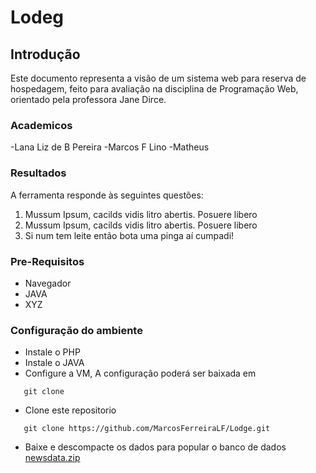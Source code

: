 # Lodeg

## Introdução
Este documento representa a visão de um sistema web para reserva de hospedagem, feito para avaliação na disciplina de Programação Web, orientado pela professora Jane Dirce.


### Academicos
-Lana Liz de B Pereira
-Marcos F Lino
-Matheus

### Resultados
A ferramenta responde às seguintes questões:
1. Mussum Ipsum, cacilds vidis litro abertis. Posuere libero 
2. Mussum Ipsum, cacilds vidis litro abertis. Posuere libero  
3. Si num tem leite então bota uma pinga aí cumpadi! 

### Pre-Requisitos
- Navegador
- JAVA
- XYZ

### Configuração do ambiente
- Instale o PHP
- Instale o JAVA
- Configure a VM, A configuração poderá ser baixada em
 ```
	git clone 
 ```
- Clone este repositorio
 ```
	git clone https://github.com/MarcosFerreiraLF/Lodge.git 
 ```
- Baixe e descompacte os dados para popular o banco de dados [newsdata.zip](https://d17h27t6h515a5.cloudfront.net/topher/2016/August/57b5f748_newsdata/newsdata.zip) 